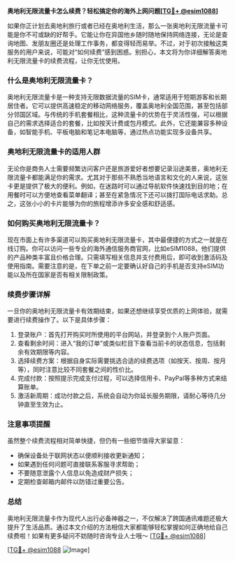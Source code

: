 **奥地利无限流量卡怎么续费？轻松搞定你的海外上网问题[[TG💪+ @esim1088](https://t.me/s/esim1088)]**

如果你正计划去奥地利旅行或者已经在奥地利生活，那么一张奥地利无限流量卡可能是你不可或缺的好帮手。它能让你在异国他乡随时随地保持网络连接，无论是查询地图、发朋友圈还是处理工作事务，都变得轻而易举。不过，对于初次接触这类服务的用户来说，可能对“如何续费”感到困惑。别担心，本文将为你详细解答奥地利无限流量卡的续费流程，让你无忧使用。

### 什么是奥地利无限流量卡？

奥地利无限流量卡是一种支持无限数据流量的SIM卡，通常适用于短期游客和长期居住者。它可以提供高速稳定的移动网络服务，覆盖奥地利全国范围，甚至包括部分邻国区域。与传统的手机套餐相比，这种流量卡的优势在于灵活性强，可以根据自己的需求选择适合的套餐，比如按天计费或包月模式。此外，它还能兼容多种设备，如智能手机、平板电脑和笔记本电脑等，通过热点功能实现多设备共享。

### 奥地利无限流量卡的适用人群

无论你是商务人士需要频繁访问客户还是旅游爱好者想要记录沿途美景，奥地利无限流量卡都能满足你的需求。尤其对于那些不熟悉当地语言和文化的人来说，这张卡更是提供了极大的便利。例如，在迷路时可以通过导航软件快速找到目的地；在用餐时可以方便地查看菜单翻译；甚至在紧急情况下还可以拨打国际电话求助。总之，这张小小的卡片能够为你的旅程增添许多安全感和舒适感。

### 如何购买奥地利无限流量卡？

现在市面上有许多渠道可以购买奥地利无限流量卡，其中最便捷的方式之一就是在线订购。你可以访问一些专业的海外通信服务商官网，比如eSIM1088，他们提供的产品种类丰富且价格合理。只需填写相关信息并支付费用后，即可收到激活码及使用指南。需要注意的是，在下单之前一定要确认好自己的手机是否支持eSIM功能以及所在国家是否有相关限制政策。

### 续费步骤详解

一旦你的奥地利无限流量卡有效期结束，如果还想继续享受优质的上网体验，就需要进行续费操作了。以下是具体步骤：

1. 登录账户：首先打开购买时所使用的平台网站，并登录到个人账户页面。
2. 查看剩余时间：进入“我的订单”或类似栏目下查看当前卡的状态信息，包括剩余有效期限等内容。
3. 选择续费方案：根据自身实际需要挑选合适的续费选项（如按天、按周、按月等），同时注意比较不同套餐之间的性价比。
4. 完成付款：按照提示完成支付过程，可以选择信用卡、PayPal等多种方式来结算账单。
5. 激活新周期：成功付款之后，系统会自动为你延长服务期限，请耐心等待几分钟直至生效为止。

### 注意事项提醒

虽然整个续费流程相对简单快捷，但仍有一些细节值得大家留意：
- 确保设备处于联网状态以便顺利接收更新通知；
- 如果遇到任何问题可直接联系客服寻求帮助；
- 不要随意泄露个人信息以免造成财产损失；
- 定期检查邮箱内邮件以防错过重要公告。

### 总结

奥地利无限流量卡作为现代人出行必备神器之一，不仅解决了跨国通讯难题还极大提升了生活品质。通过本文介绍的方法相信大家都能够轻松掌握如何正确地给自己续费啦！如果有更多疑问不妨随时咨询专业人士哦～ [[TG💪+ @esim1088](https://t.me/s/esim1088)]

[[TG💪+ @esim1088](https://t.me/s/esim1088) ![Image](https://i.postimg.cc/4NQfJmqS/Snipaste-2025-05-13-00-14-12.png)]